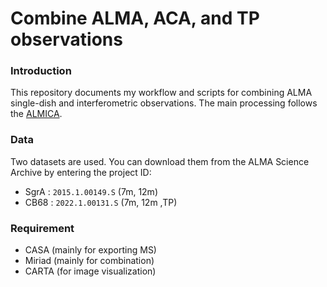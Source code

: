 # Combine ALMA, ACA, and TP observations
### Introduction
This repository documents my workflow and scripts for combining ALMA single-dish and interferometric observations.
The main processing follows the [ALMICA](https://github.com/baobabyoo/almica). 

### Data
Two datasets are used. You can download them from the ALMA Science Archive by entering the project ID:
- SgrA : `2015.1.00149.S` (7m, 12m)   
- CB68 : `2022.1.00131.S` (7m, 12m ,TP)   

### Requirement
- CASA (mainly for exporting MS)   
- Miriad (mainly for combination)   
- CARTA (for image visualization)   
